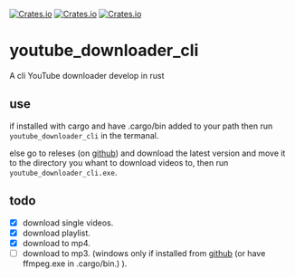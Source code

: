 [![Crates.io](https://img.shields.io/crates/v/youtube_downloader_cli?style=for-the-badge)](https://crates.io/crates/youtube_downloader_cli)
[![Crates.io](https://img.shields.io/crates/d/youtube_downloader_cli?style=for-the-badge)](https://crates.io/crates/youtube_downloader_cli)
[![Crates.io](https://img.shields.io/crates/l/youtube_downloader_cli?style=for-the-badge)](https://crates.io/crates/youtube_downloader_cli)<br>
# youtube_downloader_cli
A cli YouTube downloader develop in rust
## use 
if installed with cargo and have .cargo/bin added to your path 
    then run  `youtube_downloader_cli` in the termanal.
    
else go to releses (on [github](https://github.com/Kaifungamedev/youtube_downloader_rust/releases)) and download the latest version and move it to the directory you whant to download videos to, then run `youtube_downloader_cli.exe`. 



## todo
- [x] download single videos.
- [x] download playlist.
- [x] download to mp4.
- [ ] download to mp3. (windows only if installed from [github](https://github.com/Kaifungamedev/youtube_downloader_rust/releases) (or have ffmpeg.exe in .cargo/bin.) ).
